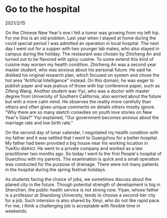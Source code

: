 # Go to the hospital
2021/2/15

On the Chinese New Year's eve I felt a tumor was growing from my left hip.
For me this is an old problem. Last year when I stayed at home during the covid
special period I was admitted an operation in local hospital.
The next day I went out for a supper with two younger lab mates, who also stayed
in campus during the holiday. The restaurant was chosen by Zhicheng An and
turned out to be flavored with spicy cuisine. To some extend this kind of
cuisine may worsen my health condition. Zhicheng An was a second year master
student, who was anxious about his personal future. He said
he disliked his original research plan, which focused on system and chose the
hot area "Artificial Intelligence" instead. On this domain, he was eager to publish
paper and was jealous of those with top conference paper, such as Zifeng Wang.
Another student was Yiyi, who was a doctor with master degree from University of Southern California, also worried about the future but with a more calm mind. He observes the reality
more carefully than others and often gives unique comments on details others mostly ignore.
"Why there are so many sketch comedies on youth love stories on New Year's Gala?" Yiyi explained,
"Our government becomes anxious about the marriage rate and low birth rate."

On the second day of lunar calendar, I negotiated my health condition with my father
and it was settled that I went to Guangzhou for a better hospital. My father had
been provided a big house near his working location in YueXiu district. He went
to a private company and worked as a law practitioner two months ago. So today I went
to the first People's hospital of Guanzhou with my parents. The
examination is quick and a small operation was conducted for the purpose of drainage.
There were not many patients in the hospital during the spring festival holidays.

As students facing the choice of jobs, we sometimes discuss about the planed city in the
future. Though potential strength of development is big in Shenzhen, the public health
service is not strong now. Yiyan, whose father is a professor at Shandong University,
tends to choose a second-tier city for a job. Such intension is also shared by Xinyi,
who do not like rapid pace. For me, I think a challenging job is acceptable with
flexible time in weekends.
